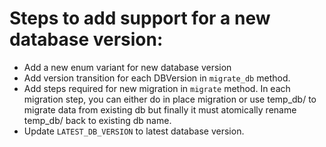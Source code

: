 # Steps to add support for a new database version:

- Add a new enum variant for new database version
- Add version transition for each DBVersion in `migrate_db` method.
- Add steps required for new migration in `migrate` method. In each migration
  step, you can either do in place migration or use temp_db/ to migrate data from
  existing db but finally it must atomically rename temp_db/ back to existing db
  name.
- Update `LATEST_DB_VERSION` to latest database version.
